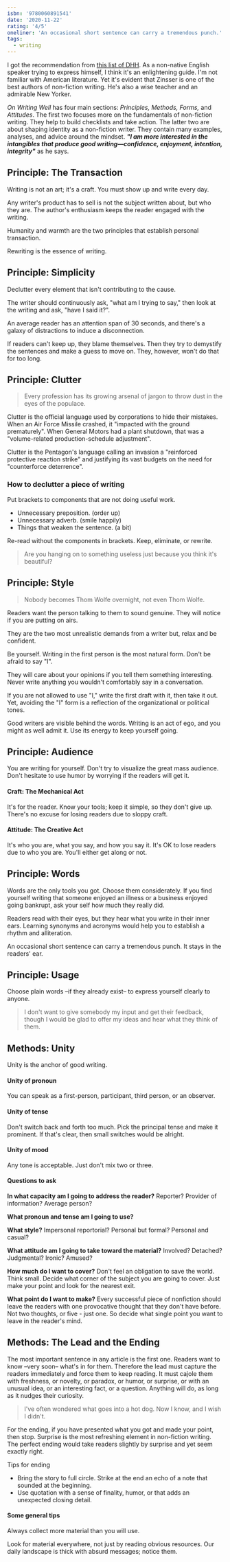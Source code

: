 ```yaml
---
isbn: '9780060891541'
date: '2020-11-22'
rating: '4/5'
oneliner: 'An occasional short sentence can carry a tremendous punch.'
tags:
  - writing
---
```


I got the recommendation from [this list of DHH](https://signalvnoise.com/posts/3375-the-five-programming-books-that-meant-most-to-me). As a non-native English speaker trying to express himself, I think it's an enlightening guide. I'm not familiar with American literature. Yet it's evident that Zinsser is one of the best authors of non-fiction writing. He's also a wise teacher and an admirable New Yorker.

_On Writing Well_ has four main sections: _Principles, Methods, Forms,_ and _Attitudes_. The first two focuses more on the fundamentals of non-fiction writing. They help to build checklists and take action. The latter two are about shaping identity as a non-fiction writer. They contain many examples, analyses, and advice around the mindset. _**"I am more interested in the intangibles that produce good writing—confidence, enjoyment, intention, integrity"**_ as he says.

## Principle: The Transaction

Writing is not an art; it's a craft. You must show up and write every day.

Any writer's product has to sell is not the subject written about, but who they are. The author's enthusiasm keeps the reader engaged with the writing.

Humanity and warmth are the two principles that establish personal transaction.

Rewriting is the essence of writing.

## Principle: Simplicity

Declutter every element that isn't contributing to the cause.

The writer should continuously ask, "what am I trying to say," then look at the writing and ask, "have I said it?".

An average reader has an attention span of 30 seconds, and there's a galaxy of distractions to induce a disconnection.

If readers can't keep up, they blame themselves. Then they try to demystify the sentences and make a guess to move on. They, however, won't do that for too long.

## Principle: Clutter

> Every profession has its growing arsenal of jargon to throw dust in the eyes of the populace.

Clutter is the official language used by corporations to hide their mistakes. When an Air Force Missile crashed, it "impacted with the ground prematurely". When General Motors had a plant shutdown, that was a "volume-related production-schedule adjustment".

Clutter is the Pentagon's language calling an invasion a "reinforced protective reaction strike" and justifying its vast budgets on the need for "counterforce deterrence".

### How to declutter a piece of writing

Put brackets to components that are not doing useful work.

- Unnecessary preposition. (order up)
- Unnecessary adverb. (smile happily)
- Things that weaken the sentence. (a bit)

Re-read without the components in brackets. Keep, eliminate, or rewrite.

> Are you hanging on to something useless just because you think it's beautiful?

## Principle: Style

> Nobody becomes Thom Wolfe overnight, not even Thom Wolfe.

Readers want the person talking to them to sound genuine. They will notice if you are putting on airs.

They are the two most unrealistic demands from a writer but, relax and be confident.

Be yourself. Writing in the first person is the most natural form. Don't be afraid to say "I".

They will care about your opinions if you tell them something interesting. Never write anything you wouldn't comfortably say in a conversation.

If you are not allowed to use "I," write the first draft with it, then take it out. Yet, avoiding the "I" form is a reflection of the organizational or political tones.

Good writers are visible behind the words. Writing is an act of ego, and you might as well admit it. Use its energy to keep yourself going.

## Principle: Audience

You are writing for yourself. Don't try to visualize the great mass audience. Don't hesitate to use humor by worrying if the readers will get it.

#### Craft: The Mechanical Act

It's for the reader. Know your tools; keep it simple, so they don't give up. There's no excuse for losing readers due to sloppy craft.

#### Attitude: The Creative Act

It's who you are, what you say, and how you say it. It's OK to lose readers due to who you are. You'll either get along or not.

## Principle: Words

Words are the only tools you got. Choose them considerately. If you find yourself writing that someone enjoyed an illness or a business enjoyed going bankrupt, ask your self how much they really did.

Readers read with their eyes, but they hear what you write in their inner ears. Learning synonyms and acronyms would help you to establish a rhythm and alliteration.

An occasional short sentence can carry a tremendous punch. It stays in the readers' ear.

## Principle: Usage

Choose plain words –if they already exist– to express yourself clearly to anyone.

> I don't want to give somebody my input and get their feedback, though I would be glad to offer my ideas and hear what they think of them.

## Methods: Unity

Unity is the anchor of good writing.

#### Unity of pronoun

You can speak as a first-person, participant, third person, or an observer.

#### Unity of tense

Don't switch back and forth too much. Pick the principal tense and make it prominent. If that's clear, then small switches would be alright.

#### Unity of mood

Any tone is acceptable. Just don't mix two or three.

#### Questions to ask

**In what capacity am I going to address the reader?**
Reporter? Provider of information? Average person?

**What pronoun and tense am I going to use?**

**What style?**
Impersonal reportorial? Personal but formal? Personal and casual?

**What attitude am I going to take toward the material?**
Involved? Detached? Judgmental? Ironic? Amused?

**How much do I want to cover?**
Don't feel an obligation to save the world. Think small. Decide what corner of the subject you are going to cover. Just make your point and look for the nearest exit.

**What point do I want to make?**
Every successful piece of nonfiction should leave the readers with one provocative thought that they don't have before. Not two thoughts, or five - just one. So decide what single point you want to leave in the reader's mind.

## Methods: The Lead and the Ending

The most important sentence in any article is the first one. Readers want to know –very soon– what's in for them. Therefore the lead must capture the readers immediately and force them to keep reading. It must cajole them with freshness, or novelty, or paradox, or humor, or surprise, or with an unusual idea, or an interesting fact, or a question. Anything will do, as long as it nudges their curiosity.

> I've often wondered what goes into a hot dog. Now I know, and I wish I didn't.

For the ending, if you have presented what you got and made your point, then stop. Surprise is the most refreshing element in non-fiction writing. The perfect ending would take readers slightly by surprise and yet seem exactly right.

Tips for ending

- Bring the story to full circle. Strike at the end an echo of a note that sounded at the beginning.
- Use quotation with a sense of finality, humor, or that adds an unexpected closing detail.

#### Some general tips

Always collect more material than you will use.

Look for material everywhere, not just by reading obvious resources. Our daily landscape is thick with absurd messages; notice them.

